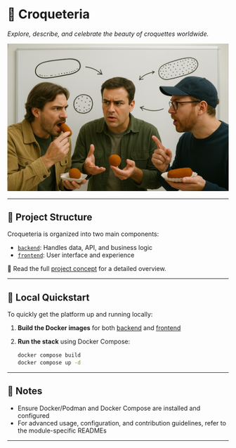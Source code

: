 # 🔴 Croqueteria

_Explore, describe, and celebrate the beauty of croquettes worldwide._

![Croqueteria Logo](imgs/croqueteria_2.png)

---

## 📁 Project Structure

Croqueteria is organized into two main components:

- [`backend`](backend/README.md): Handles data, API, and business logic
- [`frontend`](frontend/README.md): User interface and experience

📄 Read the full [project concept](docs/concept/concept.md) for a detailed overview.

---

## 🚀 Local Quickstart

To quickly get the platform up and running locally:

1. **Build the Docker images** for both [backend](backend/README.md) and [frontend](frontend/README.md)
2. **Run the stack** using Docker Compose:

   ```bash
   docker compose build
   docker compose up -d
   ```

---

## 📌 Notes

- Ensure Docker/Podman and Docker Compose are installed and configured
- For advanced usage, configuration, and contribution guidelines, refer to the module-specific READMEs

---

